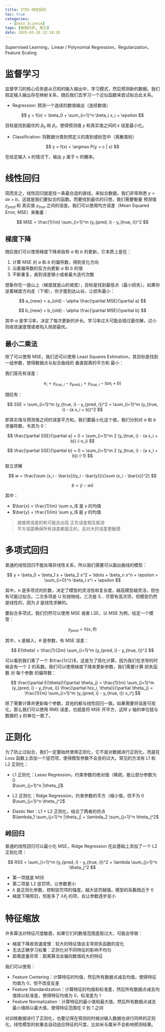 ```yaml
---
title: ITDS-线性回归
toc: true
categories:
  - [Data Science]
tags: [数据科学, 笔记]
date: 2025-03-28 22:18:20
---
```


Supervised Learning，Linear / Polynomial Regression，Regularization，Feature Scaling

<!-- more -->

# 监督学习

监督学习的核心任务是从已知的输入输出中，学习模式，然后预测新的数据。我们假定输入输出存在映射关系，随后我们去学习一个近似函数来尝试拟合此关系。

- Regression: 预测一个连续的数值输出（连续数值）

$$
y = f(x) = \beta_0 + \sum_{i=1}^n \beta_i x_i + \epsilon
$$

目标是找到最优的 $\beta_0$ 和 $\beta_i$，使得预测值 $y$ 和真实值之间的 $\epsilon$ 误差最小化。

- Classification: 将数据分类到预定义的类别或标签中（离散类别）

$$
y = f(x) = \argmax P(y = c | x)
$$

在给定输入 x 的情况下，输出 y 属于 c 的概率。

# 线性回归

简而言之，线性回归就是找一条最合适的直线，来拟合数据。我们非常熟悉 $y = ax + b$，这就是我们要拟合的函数。而要找到最优的只想，我们需要衡量 预测值 $y_{pred}$ 和 真实值 $y_{true}$ 之间的误差。我们可以使用均方误差（Mean Squared Error, MSE）来衡量：

$$
MSE = \frac{1}{m} \sum_{i=1}^m (y_{pred, i} - y_{true, i})^2
$$

## 梯度下降

随后我们可以使用梯度下降来指导 $a$ 和 $b$ 的更新。它本质上是在：

1. 计算 MSE 对 $a$ 和 $b$ 的偏导数，得到变化方向
2. 沿着偏导数的反方向更新 $a$ 和 $b$ 的值
3. 不断重复，直到误差够小或者最大迭代次数

想象你在一座山上（梯度就是山的坡度），目标是找到最低点（最小损失）。如果你逆着梯度方向走（下坡），你才能到达山谷，让损失最小：

$$
a_{new} = a_{old} - \alpha \frac{\partial MSE}{\partial a}
$$

$$
b_{new} = b_{old} - \alpha \frac{\partial MSE}{\partial b}
$$

其中 $\alpha$ 是学习率，决定了每次更新的步长。学习率过大可能会错过最优解，过小则收敛速度慢或者陷入局部最优。

## 最小二乘法

除了可以使用 MSE，我们还可以使用 Least Squares Estimation，其目标是找到一组参数，使得数据点与拟合曲线的 垂直距离的平方和 最小：

我们首先有误差：

$$
e_i = y_{true, i} - y_{pred, i} = y_{true, i} - (a x_i + b)
$$

随后有：

$$
SSE = \sum_{i=1}^m (y_{true, i} - y_{pred, i})^2 = \sum_{i=1}^m (y_{true, i} - (a x_i + b))^2
$$

即真实值与预测值之间的误差平方和。我们要最小化这个值，我们分别对 $a$ 和 $b$ 求偏导数，令其为 0：

$$
\frac{\partial SSE}{\partial a} = 0 = \sum_{i=1}^m 2 (y_{true, i} - (a x_i + b)) (-x_i)
$$

$$
\frac{\partial SSE}{\partial b} = 0 = \sum_{i=1}^m 2 (y_{true, i} - (a x_i + b)) (-1)
$$

联立求解

$$
w = \frac{\sum (x_i - \bar{x})(y_i - \bar{y})}{\sum (x_i - \bar{x})^2}
$$

$$
b = \bar{y} - w \bar{x}
$$

其中：

- $\bar{x} = \frac{1}{m} \sum x_i$ 是 $x$ 的均值
- $\bar{y} = \frac{1}{m} \sum y_i$ 是 $y$ 的均值

> 直接用误差的和可能会出现 正负误差相互抵消  
> 平方误差确保所有误差都是正的，且对大的误差更敏感

# 多项式回归

普通的线性回归不能处理非线性关系，所以我们需要可以画出曲线的模型：

$$
y = \beta_0 + \beta_1 x + \beta_2 x^2 + \ldots + \beta_n x^n + \epsilon = \sum_{i=0}^n \beta_i x^i + \epsilon
$$

其中，n 是多项式的阶数，决定了模型的灵活性和复杂度，越高模型越灵活，但也有可能过拟合。二次多项是 U 形抛物线，三次是 S... 尽管有高次项，但模型仍然是线性的，因为 $\beta$ 是线性求解的。

要拟合多项式，我们仍然可以使用 MSE 或者 LSE，以 MSE 为例，给定一个模型：

$$
y_{pred} = h(x, \theta)
$$

其中，x 是输入，$\theta$ 是参数，有 MSE 误差：

$$
E(\theta) = \frac{1}{2m} \sum_{i=1}^m (y_{pred, i} - y_{true, i})^2
$$

可以看到我们乘了一个 $\frac{1}{2}$，这是为了简化计算，因为我们在求导的时候会有一个 2 的系数。我们可以使用梯度下降来更新参数，我们需要计算 损失函数 对 每个参数 的偏导数：

$$
\frac{\partial E(\theta)}{\partial \theta_j} = \frac{1}{m} \sum_{i=1}^m (y_{pred, i} - y_{true, i}) \frac{\partial h(x_i, \theta)}{\partial \theta_j} = \frac{1}{m} \sum_{i=1}^m (y_{pred, i} - y_{true, i}) x_i^j
$$

除了需要计算并更新每个参数，其他的都与线性回归一致。如果需要将误差可视化，那么我们可以使用 RMS 误差，也就是将 MSE 开平方，这样 y 轴的单位就与数据的 y 的单位一致了。

# 正则化

为了防止过拟合，我们一定要始终使用正则化，它不是对数据进行正则化，而是在 Loss 函数上添加一个惩罚项，使得模型参数不会变的过大。常见的方法有 L1 和 L2 正则化：

- L1 正则化：Lasso Regression，约束参数的绝对值（稀疏，能让部分参数为 0  
  $\sum_{j=1}^n |\theta_j|$

- L2 正则化：Ridge Regression，约束参数的平方（缩小值，但不为 0  
  $\sum_{j=1}^n \theta_j^2$

- Elastic Net：L1 + L2 正则化，结合了两者的优点  
  $\lambda_1 \sum_{j=1}^n |\theta_j| + \lambda_2 \sum_{j=1}^n \theta_j^2$

## 岭回归

普通的线性回归可以最小化 MSE，Ridge Regression 在此基础上添加了一个 L2 正则化项：

$$
RSS = \sum_{i=1}^m (y_{pred, i} - y_{true, i})^2 + \lambda \sum_{j=1}^n \theta_j^2
$$

- 第一项就是 MSE
- 第二项是 L2 惩罚项，让参数更小
- $\lambda$ 是正则化参数，控制惩罚项的强度。越大惩罚越强，模型的系数趋近于 0
- 梯度下降照旧，但是多了 $\lambda \theta_j$ 的项，会让参数逐步变小

# 特征缩放

许多算法对特征尺度敏感，如果它们的数值范围差距过大，可能会导致：

- 梯度下降收敛速度慢：较大的特征值会主导损失函数的变化
- 无法正确学习权重：正则化对不同特征的影响不均匀
- 距离度量异常：距离算法会偏向数值较大的特征

我们可以使用：

- Feature Centering：计算特征的均值，然后所有数据点减去均值，使得特征均值为 0，但不改变反差
- Feature Standardization：计算特征的均值和标准差，然后所有数据点减去均值除以标准差，使得特征均值为 0，标准差为 1
- Feature Normalization：计算特征的最小值和最大值，然后所有数据点减去最小值除以最大值，使得特征范围在 0 到 1 之间

对训练数据进行了正则化，也要记得在预测的时候对输入数据也进行同样的正则化。线性模型的权重会自动适应特征的尺度，比如米与厘米不会影响预测结果。
